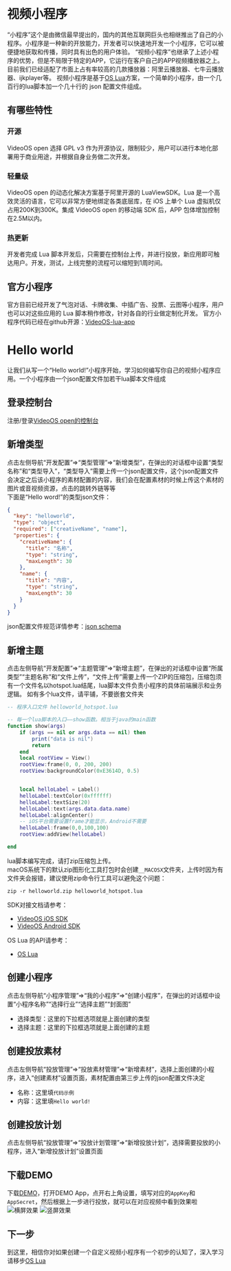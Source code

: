 # 视频小程序
“小程序”这个是由微信最早提出的，国内的其他互联网巨头也相继推出了自己的小程序。小程序是一种新的开放能力，开发者可以快速地开发一个小程序，它可以被便捷地获取和传播，同时具有出色的用户体验。
“视频小程序”也继承了上述小程序的优势，但是不局限于特定的APP，它运行在客户自己的APP视频播放器之上。目前我们已经适配了市面上占有率较高的几款播放器：阿里云播放器、七牛云播放器、ijkplayer等。
视频小程序是基于<a href="http://docs.videojj.com/docs/videoos-lua-app" target="_blank">OS Lua</a>方案，一个简单的小程序，由一个几百行的lua脚本加一个几十行的 json 配置文件组成。

## 有哪些特性
### 开源
VideoOS open 选择 GPL v3 作为开源协议，限制较少，用户可以进行本地化部署用于商业用途，并根据自身业务做二次开发。

### 轻量级
VideoOS open 的动态化解决方案基于阿里开源的 LuaViewSDK。Lua 是一个高效灵活的语言，它可以非常方便地绑定各类底层库，在 iOS 上单个 Lua 虚拟机仅占用200K到300K。集成 VideoOS open 的移动端 SDK 后，APP 包体增加控制在2.5M以内。

### 热更新
开发者完成 Lua 脚本开发后，只需要在控制台上传，并进行投放，新应用即可触达用户。开发，测试，上线完整的流程可以缩短到1周时间。

## 官方小程序
官方目前已经开发了气泡对话、卡牌收集、中插广告、投票、云图等小程序，用户也可以对这些应用的 Lua 脚本稍作修改，针对各自的行业做定制化开发。
官方小程序代码已经在github开源：<a href="https://github.com/VideoOS/VideoOS-lua-app" target="_blank">VideoOS-lua-app</a>

# Hello world
让我们从写一个“Hello world!”小程序开始，学习如何编写你自己的视频小程序应用。一个小程序由一个json配置文件加若干lua脚本文件组成

## 登录控制台
注册/登录<a href="https://os-saas.videojj.com/" target="_blank">VideoOS open的控制台</a>

## 新增类型
点击左侧导航“开发配置”=>“类型管理”=>“新增类型”，在弹出的对话框中设置“类型名称”和“类型导入”，“类型导入”需要上传一个json配置文件，这个json配置文件会决定之后该小程序的素材配置的内容，我们会在配置素材的时候上传这个素材的图片或音视频资源，点击的跳转外链等等  
下面是“Hello word!”的类型json文件：  
```json
{
  "key": "helloworld",
  "type": "object",
  "required": ["creativeName", "name"],
  "properties": {
    "creativeName": {
      "title": "名称",
      "type": "string",
      "maxLength": 30
    },
    "name": {
      "title": "内容",
      "type": "string",
      "maxLength": 30
    }
  }
}
```
json配置文件规范详情参考：[json schema](jsonschema.md)  

## 新增主题
点击左侧导航“开发配置”=>“主题管理”=>“新增主题”，在弹出的对话框中设置“所属类型”“主题名称”和“文件上传”，“文件上传”需要上传一个ZIP的压缩包，压缩包须有一个文件名以hotspot.lua结尾，lua脚本文件负责小程序的具体前端展示和业务逻辑。
  如有多个lua文件，请平铺，不要嵌套文件夹  

```lua
-- 程序入口文件 helloworld_hotspot.lua

-- 每一个lua脚本的入口——show函数。相当于java的main函数
function show(args)
    if (args == nil or args.data == nil) then
        print("data is nil")
        return
    end
    local rootView = View()
    rootView:frame(0, 0, 200, 200)
    rootView:backgroundColor(0xE3614D, 0.5)


    local helloLabel = Label()
    helloLabel:textColor(0xffffff)
    helloLabel:textSize(20)
    helloLabel:text(args.data.data.name)
    helloLabel:alignCenter()
    -- iOS平台需要设置frame才能显示，Android不需要
    helloLabel:frame(0,0,100,100)
    rootView:addView(helloLabel)

end

```

lua脚本编写完成，请打zip压缩包上传。  
macOS系统下的默认zip图形化工具打包时会创建`__MACOSX`文件夹，上传时因为有文件夹会报错，建议使用zip命令行工具可以避免这个问题：
```shell
zip -r helloworld.zip helloworld_hotspot.lua
```
SDK对接文档请参考：  

* <a href="http://docs.videojj.com/docs/videoos-ios-sdk" target="_blank">VideoOS iOS SDK</a>
* <a href="http://docs.videojj.com/docs/videoos-android-sdk" target="_blank">VideoOS Android SDK</a>

OS Lua 的API请参考：  

* <a href="http://docs.videojj.com/docs/videoos-lua-app" target="_blank">OS Lua</a>  

## 创建小程序
点击左侧导航“小程序管理”=>“我的小程序”=>“创建小程序”，在弹出的对话框中设置“小程序名称”“选择行业”“选择主题”“封面图”  
 
* 选择类型：这里的下拉框选项就是上面创建的类型
* 选择主题：这里的下拉框选项就是上面创建的主题

## 创建投放素材
点击左侧导航“投放管理”=>“投放素材管理”=>“新增素材”，选择上面创建的小程序，进入“创建素材”设置页面，素材配置由第三步上传的json配置文件决定

* 名称：这里填`代码示例`
* 内容：这里填`Hello world!`

## 创建投放计划
点击左侧导航“投放管理”=>“投放计划管理”=>“新增投放计划”，选择需要投放的小程序，进入“新增投放计划”设置页面

## 下载DEMO
下载[DEMO](demo.md)，打开DEMO App，点开右上角设置，填写对应的`AppKey`和`AppSecret`，然后根据上一步进行投放，就可以在对应视频中看到效果啦  
![横屏效果](https://static.videojj.com/dev/Image/appdemo-landscape.png "landscape")
![竖屏效果](https://static.videojj.com/dev/Image/appdemo-portrait.png "portrait")

## 下一步
到这里，相信你对如果创建一个自定义视频小程序有一个初步的认知了，深入学习请移步<a href="http://docs.videojj.com/docs/videoos-lua-app" target="_blank">OS Lua</a>  
